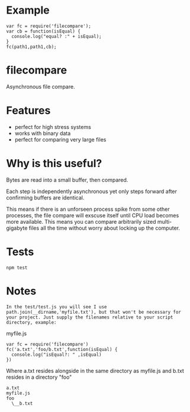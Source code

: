 Example
=======

    var fc = require('filecompare');
    var cb = function(isEqual) {
      console.log("equal? :" + isEqual);
    }
    fc(path1,path1,cb);
    

filecompare
===========
    
Asynchronous file compare.

Features
========

* perfect for high stress systems
* works with binary data
* perfect for comparing very large files

Why is this useful? 
===================

Bytes are read into a small buffer, then compared. 

Each step is independently asynchronous yet only steps forward after confirming
buffers are identical. 

This means if there is an unforseen process spike from some other processes, the file compare will exscuse itself until CPU load becomes more available. This means you can compare arbitrarily sized multi-gigabyte files all the time without worry about locking up the computer.

Tests
=====

    npm test

Notes
=====

    In the test/test.js you will see I use path.join(__dirname,'myfile.txt'), but that won't be necessary for your project. Just supply the filenames relative to your script directory, example: 


myfile.js

    var fc = require('filecompare')
    fc('a.txt','foo/b.txt',function(isEqual) {
      console.log("isEqual?: " ,isEqual)
    })

Where a.txt resides alongside in the same directory as myfile.js and b.txt resides in a directory "foo" 

    a.txt
    myfile.js
    foo
      \__b.txt
